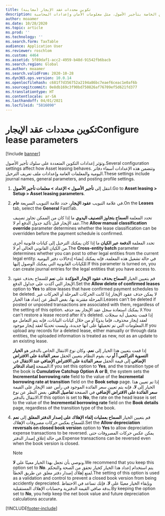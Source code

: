 ```yaml
---
title: تكوين محددات عقد الإيجار (معاينة)
description: يصف هذا الموضوع إعدادات التكوين الخاصة بتأجير الأصول، مثل معلومات الأمان وإعدادات المحاسبة.
author: moaamer
ms.date: 10/28/2020
ms.topic: article
ms.prod: ''
ms.technology: ''
ms.search.form: TaxTable
audience: Application User
ms.reviewer: roschlom
ms.custom: 4464
ms.assetid: 5f89daf1-acc2-4959-b48d-91542fb6bacb
ms.search.region: Global
ms.author: moaamer
ms.search.validFrom: 2020-10-28
ms.dyn365.ops.version: 10.0.14
ms.openlocfilehash: c681f7d356752a2194a86bc7eaef6ceac1e0af6b
ms.sourcegitcommit: 0e8db169c3f90bd750826af76709ef5d621fd377
ms.translationtype: HT
ms.contentlocale: ar-SA
ms.lasthandoff: 04/01/2021
ms.locfileid: "5816090"
---
```

# <a name="configure-lease-parameters"></a><span data-ttu-id="2790a-103">تكوين محددات عقد الإيجار</span><span class="sxs-lookup"><span data-stu-id="2790a-103">Configure lease parameters</span></span>

[!include [banner](../includes/banner.md)]

<span data-ttu-id="2790a-104">وتؤثر إعدادات التكوين المتعددة على سلوك تأجير الأصول.</span><span class="sxs-lookup"><span data-stu-id="2790a-104">Several configuration settings affect how Asset leasing behaves.</span></span> <span data-ttu-id="2790a-105">وتتضمن هذه الإعدادات أسماء دفاتر اليومية والمعلمات العامة وإعدادات ملف تعريف الترحيل.</span><span class="sxs-lookup"><span data-stu-id="2790a-105">These settings include journal names, general parameters, and posting profile settings.</span></span>

1. <span data-ttu-id="2790a-106">انتقل إلى **تأجير الأصول‬ \> الإعداد‬ \> معلمات تأجير الأصول**.</span><span class="sxs-lookup"><span data-stu-id="2790a-106">Go to **Asset leasing \> Setup \> Asset leasing parameters**.</span></span>
2. <span data-ttu-id="2790a-107">في علامة التبويب **عقود الإيجار**، حدد علامة التبويب السريعة **عام**.</span><span class="sxs-lookup"><span data-stu-id="2790a-107">On the **Leases** tab, select the **General** FastTab.</span></span>

    <span data-ttu-id="2790a-108">تحدد المعلمة **السماح بتجاوز التصنيف اليدوي** ما إذا كان من الممكن تجاوز تصنيف عقد الإيجار قبل تأكيد جدول الدفع أم لا.</span><span class="sxs-lookup"><span data-stu-id="2790a-108">The **Allow manual classification override** parameter determines whether the lease classification can be overridden before the payment schedule is confirmed.</span></span>

    <span data-ttu-id="2790a-109">تحدد المعلمة **الدفعة عبر الكيان** ما إذا كان يمكنك الترحيل إلى كيانات قانونية أخرى من الكيان القانوني الحالي أم لا.</span><span class="sxs-lookup"><span data-stu-id="2790a-109">The **Cross-entity batch** parameter determines whether you can post to other legal entities from the current legal entity.</span></span> <span data-ttu-id="2790a-110">في حالة تشغيل هذه المعلمة، فإنه يمكنك إنشاء إدخالات دفتر اليومية للكيانات القانونية التي يمكنك الوصول إليها.</span><span class="sxs-lookup"><span data-stu-id="2790a-110">If this parameter is turned on, you can create journal entries for the legal entities that you have access to.</span></span>

3. <span data-ttu-id="2790a-111">قم بتعيين الخيار **السماح بحذف عقود الإيجار المؤكدة** على **نعم** للسماح بحذف عقود الإيجار التي أكدت على جداول الدفع.</span><span class="sxs-lookup"><span data-stu-id="2790a-111">Set the **Allow delete of confirmed leases** option to **Yes** to allow leases that have confirmed payment schedules to be deleted.</span></span> <span data-ttu-id="2790a-112">لا يمكن حذف عقود الإيجار إذا كانت الحركات المرحلة أو الحركات غير المرحلة مقترنة بها، بغض النظر عن إعداد هذا الخيار.</span><span class="sxs-lookup"><span data-stu-id="2790a-112">Leases can't be deleted if posted or unposted transactions are associated with them, regardless of the setting of this option.</span></span> <span data-ttu-id="2790a-113">لا يمكنك استعادة سجل عقد الإيجار بعد حذفه.</span><span class="sxs-lookup"><span data-stu-id="2790a-113">You can't restore a lease record after it's deleted.</span></span> <span data-ttu-id="2790a-114">إذا قمت بتحميل أية سجلات لعقد إيجار محذوف، فإما يدويًا أو من خلال كيانات البيانات، فإنه يتم التعامل مع المعلومات التي تم تحميلها على أنها جديدة، وليست تحديثًا لعقد إيجار موجود.</span><span class="sxs-lookup"><span data-stu-id="2790a-114">If you upload any records for a deleted lease, either manually or through data entities, the uploaded information is treated as new, not as an update to an existing lease.</span></span>

    <span data-ttu-id="2790a-115">إذا قمت بتعيين هذا الخيار إلى **نعم**، وكان نوع الانتقال الخاص بالدفتر هو **الخيار التسوية التراكمي أ أو ب**، يقوم النظام بتعيين الحقل **سعر الفائدة على الافتراض الإضافي** إلى قيمة الحقل **سعر الفائدة على الافتراض الإضافي عند الانتقال** في الصفحة **إعداد الدفاتر**.</span><span class="sxs-lookup"><span data-stu-id="2790a-115">If you set this option to **Yes**, and the transition type of the book is **Cumulative Catchup Option A or B**, the system sets the **Incremental borrowing rate** field to the value of the **Incremental borrowing rate at transition** field on the **Book setup** page.</span></span> <span data-ttu-id="2790a-116">إذا تم تعيين هذا الخيار إلى **لا**، فإنه يتم تعيين سعر الفائدة الموجود في رأس عقد الإيجار على القيمة **سعر الفائدة على الاقتراض الإضافي** في الصفحة **تفاصيل الدفتر**، بغض النظر عن نوع الانتقال بالدفتر.</span><span class="sxs-lookup"><span data-stu-id="2790a-116">If this option is set to **No**, the rate on the head lease is set to the value of the **Incremental borrowing rate** field on the **Book details** page, regardless of the transition type of the book.</span></span>

4. <span data-ttu-id="2790a-117">قم بتعيين الخيار **السماح بعمليات إلغاء الإهلاك على إصدار الدفتر المغلق** إلى **نعم** للسماح بعكس حركات مصروفات الإهلاك.</span><span class="sxs-lookup"><span data-stu-id="2790a-117">Set the **Allow depreciation reversals on closed book version** option to **Yes** to allow depreciation expense transactions to be reversed.</span></span> <span data-ttu-id="2790a-118">يمكن عكس حركات المصروفات حتى في حالة إغلاق إصدار الدفتر.</span><span class="sxs-lookup"><span data-stu-id="2790a-118">Expense transactions can be reversed even when the book version is closed.</span></span>

    > [!NOTE]
    > <span data-ttu-id="2790a-119">ونوصي بأن تجعل بهذا الخيار معينًا على **لا**.</span><span class="sxs-lookup"><span data-stu-id="2790a-119">We recommend that you keep this option set to **No**.</span></span> <span data-ttu-id="2790a-120">يتم استخدام إعداد هذا الخيار كخيار تحقق من الصحة والتحكم لمنع إهلاك إصدار دفتر مغلق عن طريق الخطأ.</span><span class="sxs-lookup"><span data-stu-id="2790a-120">The setting of this option is used as a validation and control to prevent a closed book version from being accidently depreciated.</span></span> <span data-ttu-id="2790a-121">وبإبقاء الخيار معينًا على **لا**، فإنك تساعد في الاحتفاظ بدقة صافي القيمة الدفترية وحسابات الإهلاك المستقبلية.</span><span class="sxs-lookup"><span data-stu-id="2790a-121">By keeping the option set to **No**, you help keep the net book value and future depreciation calculations accurate.</span></span>


[!INCLUDE[footer-include](../../includes/footer-banner.md)]